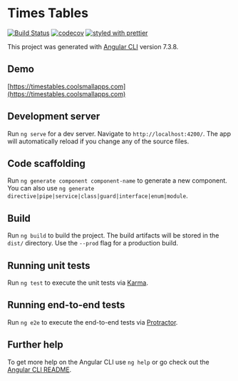 # Times Tables

[![Build Status](https://travis-ci.org/markau/TimesTables-PWA.svg?branch=master)](https://travis-ci.org/markau/TimesTables-PWA)
[![codecov](https://codecov.io/gh/markau/TimesTables/branch/master/graph/badge.svg)](https://codecov.io/gh/markau/TimesTables)
[![styled with prettier](https://img.shields.io/badge/styled_with-prettier-ff69b4.svg)](https://github.com/prettier/prettier)

This project was generated with [Angular CLI](https://github.com/angular/angular-cli) version 7.3.8.

## Demo

[https://timestables.coolsmallapps.com](https://timestables.coolsmallapps.com)

## Development server

Run `ng serve` for a dev server. Navigate to `http://localhost:4200/`. The app will automatically reload if you change any of the source files.

## Code scaffolding

Run `ng generate component component-name` to generate a new component. You can also use `ng generate directive|pipe|service|class|guard|interface|enum|module`.

## Build

Run `ng build` to build the project. The build artifacts will be stored in the `dist/` directory. Use the `--prod` flag for a production build.

## Running unit tests

Run `ng test` to execute the unit tests via [Karma](https://karma-runner.github.io).

## Running end-to-end tests

Run `ng e2e` to execute the end-to-end tests via [Protractor](http://www.protractortest.org/).

## Further help

To get more help on the Angular CLI use `ng help` or go check out the [Angular CLI README](https://github.com/angular/angular-cli/blob/master/README.md).
